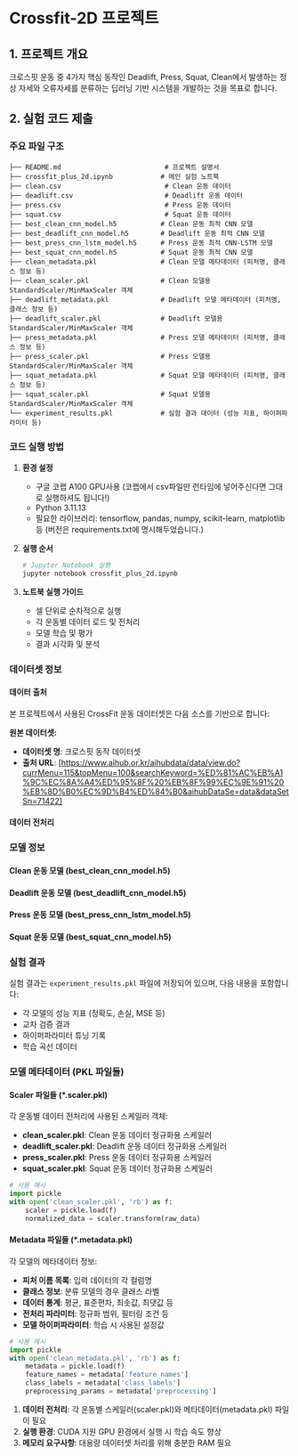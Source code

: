 # Crossfit-2D 프로젝트

## 1. 프로젝트 개요
크로스핏 운동 중 4가지 핵심 동작인 Deadlift, Press, Squat, Clean에서 발생하는 정상 자세와 오류자세를 분류하는 딥러닝 기반 시스템을 개발하는 것을 목표로 합니다.


## 2. 실험 코드 제출

### 주요 파일 구조

```
├── README.md                          # 프로젝트 설명서
├── crossfit_plus_2d.ipynb            # 메인 실험 노트북
├── clean.csv                          # Clean 운동 데이터
├── deadlift.csv                       # Deadlift 운동 데이터  
├── press.csv                          # Press 운동 데이터
├── squat.csv                          # Squat 운동 데이터
├── best_clean_cnn_model.h5           # Clean 운동 최적 CNN 모델
├── best_deadlift_cnn_model.h5        # Deadlift 운동 최적 CNN 모델
├── best_press_cnn_lstm_model.h5      # Press 운동 최적 CNN-LSTM 모델
├── best_squat_cnn_model.h5           # Squat 운동 최적 CNN 모델
├── clean_metadata.pkl                # Clean 모델 메타데이터 (피처명, 클래스 정보 등)
├── clean_scaler.pkl                  # Clean 모델용 StandardScaler/MinMaxScaler 객체
├── deadlift_metadata.pkl             # Deadlift 모델 메타데이터 (피처명, 클래스 정보 등)
├── deadlift_scaler.pkl               # Deadlift 모델용 StandardScaler/MinMaxScaler 객체
├── press_metadata.pkl                # Press 모델 메타데이터 (피처명, 클래스 정보 등)
├── press_scaler.pkl                  # Press 모델용 StandardScaler/MinMaxScaler 객체
├── squat_metadata.pkl                # Squat 모델 메타데이터 (피처명, 클래스 정보 등)
├── squat_scaler.pkl                  # Squat 모델용 StandardScaler/MinMaxScaler 객체
└── experiment_results.pkl            # 실험 결과 데이터 (성능 지표, 하이퍼파라미터 등)
```

### 코드 실행 방법

1. **환경 설정**
   - 구글 코랩 A100 GPU사용 (코랩에서 csv파일만 런타임에 넣어주신다면 그대로 실행하셔도 됩니다!)
   - Python 3.11.13
   - 필요한 라이브러리: tensorflow, pandas, numpy, scikit-learn, matplotlib등 (버전은 requirements.txt에 명시해두었습니다.)

3. **실행 순서**
   ```bash
   # Jupyter Notebook 실행
   jupyter notebook crossfit_plus_2d.ipynb
   ```

4. **노트북 실행 가이드**
   - 셀 단위로 순차적으로 실행
   - 각 운동별 데이터 로드 및 전처리
   - 모델 학습 및 평가
   - 결과 시각화 및 분석

### 데이터셋 정보

#### 데이터 출처
본 프로젝트에서 사용된 CrossFit 운동 데이터셋은 다음 소스를 기반으로 합니다:

**원본 데이터셋:**
- **데이터셋 명**: 크로스핏 동작 데이터셋
- **출처 URL**: [https://www.aihub.or.kr/aihubdata/data/view.do?currMenu=115&topMenu=100&searchKeyword=%ED%81%AC%EB%A1%9C%EC%8A%A4%ED%95%8F%20%EB%8F%99%EC%9E%91%20%EB%8D%B0%EC%9D%B4%ED%84%B0&aihubDataSe=data&dataSetSn=71422]
  
#### 데이터 전처리

### 모델 정보

#### Clean 운동 모델 (best_clean_cnn_model.h5)
#### Deadlift 운동 모델 (best_deadlift_cnn_model.h5)
#### Press 운동 모델 (best_press_cnn_lstm_model.h5)
#### Squat 운동 모델 (best_squat_cnn_model.h5)

### 실험 결과

실험 결과는 `experiment_results.pkl` 파일에 저장되어 있으며, 다음 내용을 포함합니다:
- 각 모델의 성능 지표 (정확도, 손실, MSE 등)
- 교차 검증 결과
- 하이퍼파라미터 튜닝 기록
- 학습 곡선 데이터

### 모델 메타데이터 (PKL 파일들)

#### Scaler 파일들 (*.scaler.pkl)
각 운동별 데이터 전처리에 사용된 스케일러 객체:
- **clean_scaler.pkl**: Clean 운동 데이터 정규화용 스케일러
- **deadlift_scaler.pkl**: Deadlift 운동 데이터 정규화용 스케일러  
- **press_scaler.pkl**: Press 운동 데이터 정규화용 스케일러
- **squat_scaler.pkl**: Squat 운동 데이터 정규화용 스케일러

```python
# 사용 예시
import pickle
with open('clean_scaler.pkl', 'rb') as f:
    scaler = pickle.load(f)
    normalized_data = scaler.transform(raw_data)
```

#### Metadata 파일들 (*.metadata.pkl)
각 모델의 메타데이터 정보:
- **피처 이름 목록**: 입력 데이터의 각 컬럼명
- **클래스 정보**: 분류 모델의 경우 클래스 라벨
- **데이터 통계**: 평균, 표준편차, 최솟값, 최댓값 등
- **전처리 파라미터**: 정규화 범위, 필터링 조건 등
- **모델 하이퍼파라미터**: 학습 시 사용된 설정값

```python
# 사용 예시
import pickle
with open('clean_metadata.pkl', 'rb') as f:
    metadata = pickle.load(f)
    feature_names = metadata['feature_names']
    class_labels = metadata['class_labels']
    preprocessing_params = metadata['preprocessing']
```

1. **데이터 전처리**: 각 운동별 스케일러(scaler.pkl)와 메타데이터(metadata.pkl) 파일이 필요
2. **실행 환경**: CUDA 지원 GPU 환경에서 실행 시 학습 속도 향상
3. **메모리 요구사항**: 대용량 데이터셋 처리를 위해 충분한 RAM 필요

